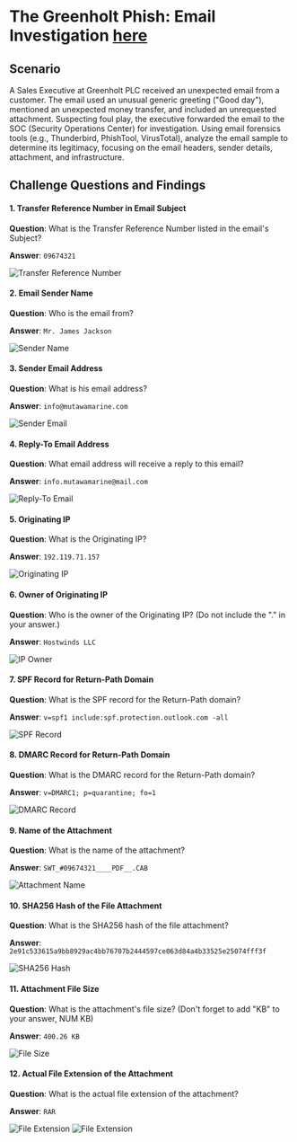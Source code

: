 # The Greenholt Phish: Email Investigation [here](https://tryhackme.com/room/phishingemails5fgjlzxc)


## Scenario
A Sales Executive at Greenholt PLC received an unexpected email from a customer. The email used an unusual generic greeting ("Good day"), mentioned an unexpected money transfer, and included an unrequested attachment. Suspecting foul play, the executive forwarded the email to the SOC (Security Operations Center) for investigation. Using email forensics tools (e.g., Thunderbird, PhishTool, VirusTotal), analyze the email sample to determine its legitimacy, focusing on the email headers, sender details, attachment, and infrastructure.

## Challenge Questions and Findings

#### 1. Transfer Reference Number in Email Subject
**Question**: What is the Transfer Reference Number listed in the email's Subject?

**Answer**: `09674321`

![Transfer Reference Number](screenshots/1.png)

#### 2. Email Sender Name
**Question**: Who is the email from?

**Answer**: `Mr. James Jackson`

![Sender Name](screenshots/2.png)

#### 3. Sender Email Address
**Question**: What is his email address?

**Answer**: `info@mutawamarine.com`

![Sender Email](screenshots/3.png)

#### 4. Reply-To Email Address
**Question**: What email address will receive a reply to this email?

**Answer**: `info.mutawamarine@mail.com`

![Reply-To Email](screenshots/4.png)

#### 5. Originating IP
**Question**: What is the Originating IP?

**Answer**: `192.119.71.157`

![Originating IP](screenshots/5.png)

#### 6. Owner of Originating IP
**Question**: Who is the owner of the Originating IP? (Do not include the "." in your answer.)

**Answer**: `Hostwinds LLC`

![IP Owner](screenshots/6.png)

#### 7. SPF Record for Return-Path Domain
**Question**: What is the SPF record for the Return-Path domain?

**Answer**: `v=spf1 include:spf.protection.outlook.com -all`

![SPF Record](screenshots/7.png)

#### 8. DMARC Record for Return-Path Domain
**Question**: What is the DMARC record for the Return-Path domain?

**Answer**: `v=DMARC1; p=quarantine; fo=1`

![DMARC Record](screenshots/8.png)

#### 9. Name of the Attachment
**Question**: What is the name of the attachment?

**Answer**: `SWT_#09674321____PDF__.CAB`

![Attachment Name](screenshots/9.png)

#### 10. SHA256 Hash of the File Attachment
**Question**: What is the SHA256 hash of the file attachment?

**Answer**: `2e91c533615a9bb8929ac4bb76707b2444597ce063d84a4b33525e25074fff3f`

![SHA256 Hash](screenshots/10.png)

#### 11. Attachment File Size
**Question**: What is the attachment's file size? (Don't forget to add "KB" to your answer, NUM KB)

**Answer**: `400.26 KB`

![File Size](screenshots/11.png)

#### 12. Actual File Extension of the Attachment
**Question**: What is the actual file extension of the attachment?

**Answer**: `RAR`

![File Extension](screenshots/12.png)
![File Extension](screenshots/13.png)
